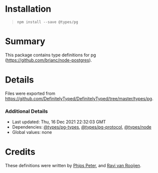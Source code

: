 # Installation
> `npm install --save @types/pg`

# Summary
This package contains type definitions for pg (https://github.com/brianc/node-postgres).

# Details
Files were exported from https://github.com/DefinitelyTyped/DefinitelyTyped/tree/master/types/pg.

### Additional Details
 * Last updated: Thu, 16 Dec 2021 22:32:03 GMT
 * Dependencies: [@types/pg-types](https://npmjs.com/package/@types/pg-types), [@types/pg-protocol](https://npmjs.com/package/@types/pg-protocol), [@types/node](https://npmjs.com/package/@types/node)
 * Global values: none

# Credits
These definitions were written by [Phips Peter](https://github.com/pspeter3), and [Ravi van Rooijen](https://github.com/HoldYourWaffle).
